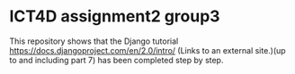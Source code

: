 # ICT4D assignment2 group3

This repository shows that the Django tutorial https://docs.djangoproject.com/en/2.0/intro/ (Links to an external site.)(up to and including part 7) has been completed step by step.
